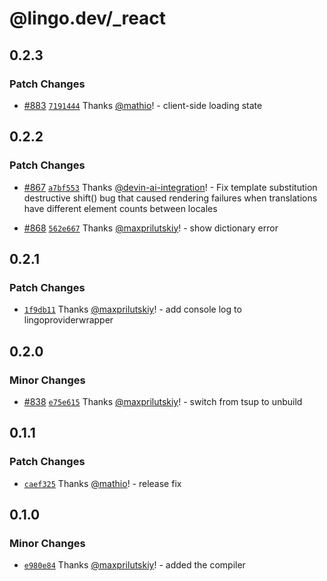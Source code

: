 # @lingo.dev/\_react

## 0.2.3

### Patch Changes

- [#883](https://github.com/lingodotdev/lingo.dev/pull/883) [`7191444`](https://github.com/lingodotdev/lingo.dev/commit/7191444f67864ea5b5a91a9be759b2445bf186d3) Thanks [@mathio](https://github.com/mathio)! - client-side loading state

## 0.2.2

### Patch Changes

- [#867](https://github.com/lingodotdev/lingo.dev/pull/867) [`a7bf553`](https://github.com/lingodotdev/lingo.dev/commit/a7bf5538b5b72e41f90371f6211378aac7d5f800) Thanks [@devin-ai-integration](https://github.com/apps/devin-ai-integration)! - Fix template substitution destructive shift() bug that caused rendering failures when translations have different element counts between locales

- [#868](https://github.com/lingodotdev/lingo.dev/pull/868) [`562e667`](https://github.com/lingodotdev/lingo.dev/commit/562e667471abb51d7dd193217eefb8e8b3f8a686) Thanks [@maxprilutskiy](https://github.com/maxprilutskiy)! - show dictionary error

## 0.2.1

### Patch Changes

- [`1f9db11`](https://github.com/lingodotdev/lingo.dev/commit/1f9db11a53d8c75ce0e83517b73d43544d0f0fd2) Thanks [@maxprilutskiy](https://github.com/maxprilutskiy)! - add console log to lingoproviderwrapper

## 0.2.0

### Minor Changes

- [#838](https://github.com/lingodotdev/lingo.dev/pull/838) [`e75e615`](https://github.com/lingodotdev/lingo.dev/commit/e75e615ab17e279deb5a505dbda682fdfc7ead62) Thanks [@maxprilutskiy](https://github.com/maxprilutskiy)! - switch from tsup to unbuild

## 0.1.1

### Patch Changes

- [`caef325`](https://github.com/lingodotdev/lingo.dev/commit/caef3253bc99fa7bf7a0b40e5604c3590dcb4958) Thanks [@mathio](https://github.com/mathio)! - release fix

## 0.1.0

### Minor Changes

- [`e980e84`](https://github.com/lingodotdev/lingo.dev/commit/e980e84178439ad70417d38b425acf9148cfc4b6) Thanks [@maxprilutskiy](https://github.com/maxprilutskiy)! - added the compiler
